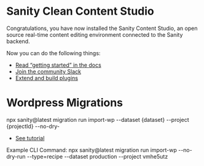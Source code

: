 # Sanity Clean Content Studio

Congratulations, you have now installed the Sanity Content Studio, an open source real-time content editing environment connected to the Sanity backend.

Now you can do the following things:

- [Read “getting started” in the docs](https://www.sanity.io/docs/introduction/getting-started?utm_source=readme)
- [Join the community Slack](https://slack.sanity.io/?utm_source=readme)
- [Extend and build plugins](https://www.sanity.io/docs/content-studio/extending?utm_source=readme)


# Wordpress Migrations 

npx sanity@latest migration run import-wp --dataset {dataset} --project {projectId} --no-dry-

 - [See tutorial](https://www.sanity.io/learn/course/migrating-content-from-wordpress-to-sanity)

 Example CLI Command: npx sanity@latest migration run import-wp --no-dry-run --type=recipe --dataset production --project vmhe5utz